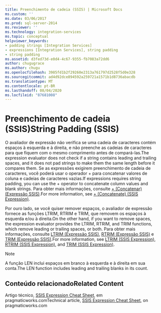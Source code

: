 ```yaml
---
title: Preenchimento de cadeia (SSIS) | Microsoft Docs
ms.custom: ''
ms.date: 03/06/2017
ms.prod: sql-server-2014
ms.reviewer: ''
ms.technology: integration-services
ms.topic: conceptual
helpviewer_keywords:
- padding strings [Integration Services]
- expressions [Integration Services], string padding
- string padding
ms.assetid: d3fed73d-e0d4-4c67-9355-fb7083a72dd6
author: chugugrace
ms.author: chugu
ms.openlocfilehash: 3985fd1b2f29260e2313a761797d2528f5d0e328
ms.sourcegitcommit: ad4d92dce894592a259721a1571b1d8736abacdb
ms.translationtype: MT
ms.contentlocale: pt-BR
ms.lasthandoff: 08/04/2020
ms.locfileid: "87681008"
---
```

# <a name="string-padding-ssis"></a><span data-ttu-id="e8687-102">Preenchimento de cadeia (SSIS)</span><span class="sxs-lookup"><span data-stu-id="e8687-102">String Padding (SSIS)</span></span>
  <span data-ttu-id="e8687-103">O avaliador de expressão não verifica se uma cadeia de caracteres contém espaços à esquerda e à direita, e não preenche as cadeias de caracteres para que fiquem com o mesmo comprimento antes de compará-las.</span><span class="sxs-lookup"><span data-stu-id="e8687-103">The expression evaluator does not check if a string contains leading and trailing spaces, and it does not pad strings to make them the same length before it compares them.</span></span> <span data-ttu-id="e8687-104">Se as expressões exigirem preenchimento de cadeia de caracteres, você poderá usar o operador + para concatenar valores de coluna e cadeias de caracteres vazias.</span><span class="sxs-lookup"><span data-stu-id="e8687-104">If expressions requires string padding, you can use the + operator to concatenate column values and blank strings.</span></span> <span data-ttu-id="e8687-105">Para obter mais informações, consulte [+ &#40;Concatenar&#41; &#40;Expressão SSIS&#41;](concatenate-ssis-expression.md).</span><span class="sxs-lookup"><span data-stu-id="e8687-105">For more information, see [+ &#40;Concatenate&#41; &#40;SSIS Expression&#41;](concatenate-ssis-expression.md).</span></span>  
  
 <span data-ttu-id="e8687-106">Por ouro lado, se você quiser remover espaços, o avaliador de expressão fornece as funções LTRIM, RTRIM e TRIM, que removem os espaços à esquerda e/ou à direita.</span><span class="sxs-lookup"><span data-stu-id="e8687-106">On the other hand, if you want to remove spaces, the expression evaluator provides the LTRIM, RTRIM, and TRIM functions, which remove leading or trailing spaces, or both.</span></span> <span data-ttu-id="e8687-107">Para obter mais informações, consulte [LTRIM &#40;Expressão SSIS&#41;](trim-ssis-expression.md), [RTRIM &#40;Expressão SSIS&#41;](rtrim-ssis-expression.md) e [TRIM &#40;Expressão SSIS&#41;](trim-ssis-expression.md).</span><span class="sxs-lookup"><span data-stu-id="e8687-107">For more information, see [LTRIM &#40;SSIS Expression&#41;](trim-ssis-expression.md), [RTRIM &#40;SSIS Expression&#41;](rtrim-ssis-expression.md), and [TRIM &#40;SSIS Expression&#41;](trim-ssis-expression.md).</span></span>  
  
> [!NOTE]  
>  <span data-ttu-id="e8687-108">A função LEN inclui espaços em branco à esquerda e à direita em sua conta.</span><span class="sxs-lookup"><span data-stu-id="e8687-108">The LEN function includes leading and trailing blanks in its count.</span></span>  
  
## <a name="related-content"></a><span data-ttu-id="e8687-109">Conteúdo relacionado</span><span class="sxs-lookup"><span data-stu-id="e8687-109">Related Content</span></span>  
 <span data-ttu-id="e8687-110">Artigo técnico, [SSIS Expression Cheat Sheet](https://pragmaticworks.com/Resources/Cheat-Sheets/SSIS-Expression-Cheat-Sheet
), em pragmaticworks.com</span><span class="sxs-lookup"><span data-stu-id="e8687-110">Technical article, [SSIS Expression Cheat Sheet](https://pragmaticworks.com/Resources/Cheat-Sheets/SSIS-Expression-Cheat-Sheet
), on pragmaticworks.com</span></span>  
  
  
